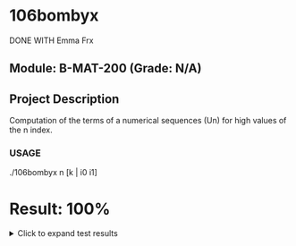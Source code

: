 # 106bombyx

 DONE WITH Emma Frx
## Module: B-MAT-200 (Grade: N/A)

## Project Description
 Computation of the terms of a numerical sequences (Un) for high values of the n index.

### USAGE
 ./106bombyx n [k | i0 i1]
# Result: 100%
<details>
<summary>Click to expand test results</summary>

### basic (100% Passed)
| Test | Status |
| --- | --- |
| example: number of individuals | PASSED |
| example: synthetic scheme | PASSED |
| trivial: number of individuals | PASSED |
| trivial: synthetic scheme | PASSED |

### mathematical rigor (100% Passed)
| Test | Status |
| --- | --- |
| 1000 | PASSED |
| 2000 | PASSED |
| null number of individuals | PASSED |
| null synthetic scheme | PASSED |

### number of individuals (100% Passed)
| Test | Status |
| --- | --- |
| number of individuals 1 | PASSED |
| number of individuals 10 | PASSED |
| number of individuals 2 | PASSED |
| number of individuals 3 | PASSED |
| number of individuals 4 | PASSED |
| number of individuals 5 | PASSED |
| number of individuals 6 | PASSED |
| number of individuals 7 | PASSED |
| number of individuals 8 | PASSED |

### rigor (100% Passed)
| Test | Status |
| --- | --- |
| invalid argument if 1 | PASSED |
| invalid argument if 2 | PASSED |
| invalid argument ii 1 | PASSED |
| invalid argument ii 2 | PASSED |
| invalid argument k 1 | PASSED |
| invalid argument k 2 | PASSED |
| invalid argument n | PASSED |
| no argument | PASSED |
| nonsensical arguments 1 | PASSED |
| nonsensical arguments 2 | PASSED |
| nonsensical arguments 3 | PASSED |
| not enough arguments 1 | PASSED |
| not enough arguments 2 | PASSED |

### synthetic scheme (100% Passed)
| Test | Status |
| --- | --- |
| synthetic scheme 1 | PASSED |
| synthetic scheme 10 | PASSED |
| synthetic scheme 11 | PASSED |
| synthetic scheme 2 | PASSED |
| synthetic scheme 3 | PASSED |
| synthetic scheme 4 | PASSED |
| synthetic scheme 5 | PASSED |
| synthetic scheme 6 | PASSED |
| synthetic scheme 7 | PASSED |
| synthetic scheme 8 | PASSED |
| synthetic scheme 9 | PASSED |

</details>

